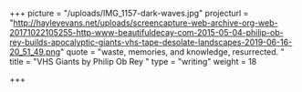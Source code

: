 +++
picture = "/uploads/IMG_1157-dark-waves.jpg"
projecturl = "http://hayleyevans.net/uploads/screencapture-web-archive-org-web-20171022105255-http-www-beautifuldecay-com-2015-05-04-philip-ob-rey-builds-apocalyptic-giants-vhs-tape-desolate-landscapes-2019-06-16-20_51_49.png"
quote = "waste, memories, and knowledge, resurrected. "
title = "VHS Giants by Philip Ob Rey "
type = "writing"
weight = 18

+++
